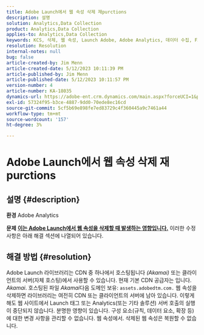 ```yaml
---
title: Adobe Launch에서 웹 속성 삭제 재purctions
description: 설명
solution: Analytics,Data Collection
product: Analytics,Data Collection
applies-to: Analytics,Data Collection
keywords: KCS, 삭제, 웹 속성, Launch Adobe, Adobe Analytics, 데이터 수집, FAQ
resolution: Resolution
internal-notes: null
bug: false
article-created-by: Jim Menn
article-created-date: 5/12/2023 10:11:39 PM
article-published-by: Jim Menn
article-published-date: 5/12/2023 10:11:57 PM
version-number: 4
article-number: KA-18035
dynamics-url: https://adobe-ent.crm.dynamics.com/main.aspx?forceUCI=1&pagetype=entityrecord&etn=knowledgearticle&id=7a507ef6-11f1-ed11-8849-6045bd006295
exl-id: 57324f95-b3ce-4887-9dd0-70ede8ec16cd
source-git-commit: 5cf5b69e898fe7ed83729c4f360445a9c7461a44
workflow-type: tm+mt
source-wordcount: '157'
ht-degree: 3%

---
```


# Adobe Launch에서 웹 속성 삭제 재purctions

## 설명 {#description}


<b>환경</b>
Adobe Analytics

<b>문제</b>
<u><b>이는 Adobe Launch에서 웹 속성을 삭제할 때 발생하는 영향입니다.</b></u>
이러한 수정 사항은 아래 해결 섹션에 나열되어 있습니다.


## 해결 방법 {#resolution}


Adobe Launch 라이브러리는 CDN 중 하나에서 호스팅됩니다 *(Akamai)* 또는 클라이언트의 서버(자체 호스팅)에서 사용할 수 있습니다.
현재 기본 CDN 공급자는 입니다. *Akamai*.
호스팅된 파일 *Akamai*&#x200B;다음 도메인 보유: `assets.adobedtm.com.` 웹 속성을 삭제하면 라이브러리는 여전히 CDN 또는 클라이언트의 서버에 남아 있습니다.
이렇게 해도 웹 사이트에서 Launch 태그 또는 Analytics(또는 기타 솔루션) 서버 호출의 실행이 중단되지 않습니다.
분명한 영향이 있습니다.
구성 요소(규칙, 데이터 요소, 확장 등)에 대한 변경 사항을 관리할 수 없습니다. 웹 속성에서.
삭제된 웹 속성은 복원할 수 없습니다.
